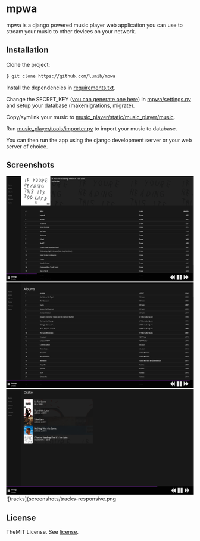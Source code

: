 # mpwa
mpwa is a django powered music player web application you can use to stream your music to other devices on your network.

## Installation

Clone the project:

```sh
$ git clone https://github.com/lumib/mpwa
```

Install the dependencies in [requirements.txt](requirements.txt).

Change the SECRET_KEY ([you can generate one here](http://www.miniwebtool.com/django-secret-key-generator/)) in [mpwa/settings.py](mpwa/settings.py) and setup your database (makemigrations, migrate).

Copy/symlink your music to [music_player/static/music_player/music](music_player/static/music_player/music).

Run [music_player/tools/importer.py](music_player/tools/importer.py) to import your music to database.

You can then run the app using the django development server or your web server of choice.

## Screenshots

![album](screenshots/album.png)
![albums](screenshots/albums.png)
![artist](screenshots/artist.png)
![tracks](screenshots/tracks-responsive.png

## License

TheMIT License. See [license](LICENSE).
